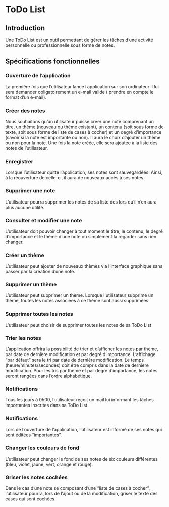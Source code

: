 # ToDo List
## Introduction
Une ToDo List est un outil permettant de gérer les tâches d’une activité personnelle ou professionnelle sous forme de notes. 
## Spécifications fonctionnelles


### Ouverture de l’application
La première fois que l’utilisateur lance l’application sur son ordinateur il lui sera demander obligatoirement un e-mail valide ( prendre en compte le format d’un e-mail). 

### Créer des notes
Nous souhaitons qu’un utilisateur puisse créer une note comprenant un titre, un thème (nouveau ou thème existant), un contenu (soit sous forme de texte, soit sous forme de liste de cases à cocher) et un degré d’importance (savoir si la note est importante ou non). Il aura le choix d’ajouter un thème ou non pour la note. Une fois la note créée, elle sera ajoutée à la liste des notes de l’utilisateur.

### Enregistrer
Lorsque l’utilisateur quitte l’application, ses notes sont sauvegardées. Ainsi, à la réouverture de celle-ci, il aura de nouveaux accès à ses notes.

### Supprimer une note
L’utilisateur pourra supprimer les notes de sa liste dès lors qu’il n’en aura plus aucune utilité.

### Consulter et modifier une note 
L’utilisateur doit pouvoir changer à tout moment le titre, le contenu, le degré d’importance et le thème d’une note ou simplement la regarder sans rien changer.

### Créer un thème
L’utilisateur peut ajouter de nouveaux thèmes via l’interface graphique sans passer par la création d’une note.

### Supprimer un thème
L’utilisateur peut supprimer un thème. Lorsque l'utilisateur supprime un thème, toutes les notes associées à ce thème sont aussi supprimées.

### Supprimer toutes les notes
L'utilisateur peut choisir de supprimer toutes les notes de sa ToDo List

### Trier les notes
L’application offrira la possibilité de trier et d’afficher les notes par thème, par date de dernière modification et par degré d’importance. L’affichage “par défaut” sera le tri par date de dernière modification. Le temps (heure/minutes/secondes) doit être compris dans la date de dernière modification.
Pour les tris par thème et par degré d’importance, les notes seront rangées dans l’ordre alphabétique.

### Notifications
Tous les jours à 0h00, l’utilisateur reçoit un mail lui informant les tâches importantes inscrites dans sa ToDo List

### Notifications
Lors de l’ouverture de l’application, l’utilisateur est informé de ses notes qui sont éditées “importantes”.

### Changer les couleurs de fond
L’utilisateur peut changer le fond de ses notes de six couleurs différentes (bleu, violet, jaune, vert, orange et rouge).

### Griser les notes cochées
Dans le cas d’une note se composant d’une “liste de cases à cocher”, l’utilisateur pourra, lors de l’ajout ou de la modification, griser le texte des cases qui sont cochées.
